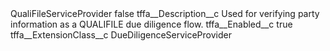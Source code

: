 <?xml version="1.0" encoding="UTF-8"?>
<CustomMetadata xmlns="http://soap.sforce.com/2006/04/metadata" xmlns:xsi="http://www.w3.org/2001/XMLSchema-instance" xmlns:xsd="http://www.w3.org/2001/XMLSchema">
    <label>QualiFileServiceProvider</label>
    <protected>false</protected>
    <values>
        <field>tffa__Description__c</field>
        <value xsi:type="xsd:string">Used for verifying party information as a QUALIFILE due diligence flow.</value>
    </values>
    <values>
        <field>tffa__Enabled__c</field>
        <value xsi:type="xsd:boolean">true</value>
    </values>
    <values>
        <field>tffa__ExtensionClass__c</field>
        <value xsi:type="xsd:string">DueDiligenceServiceProvider</value>
    </values>
</CustomMetadata>
